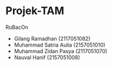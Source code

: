 # Projek-TAM
RuBacOn

* Gilang Ramadhan (2117051082)
* Muhammad Satria Aulia (2157051010)
* Muhammad Zidan Pasya (2117051070)
* Nauval Hanif (2157051008)
